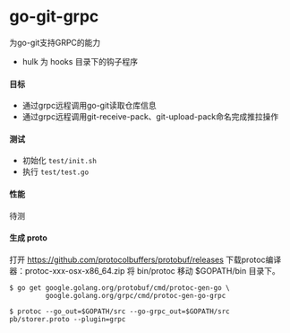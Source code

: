 # go-git-grpc

为go-git支持GRPC的能力

- hulk 为 hooks 目录下的钩子程序

#### 目标

- 通过grpc远程调用go-git读取仓库信息
- 通过grpc远程调用git-receive-pack、git-upload-pack命名完成推拉操作

#### 测试

- 初始化 `test/init.sh`
- 执行 `test/test.go`

#### 性能

待测

#### 生成 proto

打开 https://github.com/protocolbuffers/protobuf/releases
下载protoc编译器：protoc-xxx-osx-x86_64.zip
将 bin/protoc 移动 $GOPATH/bin 目录下。

```
$ go get google.golang.org/protobuf/cmd/protoc-gen-go \
         google.golang.org/grpc/cmd/protoc-gen-go-grpc

$ protoc --go_out=$GOPATH/src --go-grpc_out=$GOPATH/src pb/storer.proto --plugin=grpc
```
